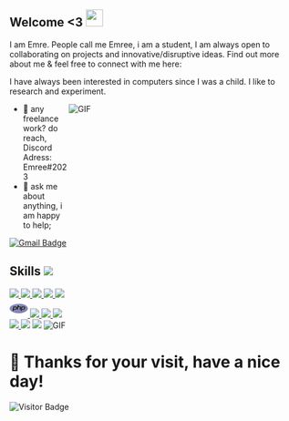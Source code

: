 ## Welcome <3 <img src="https://raw.githubusercontent.com/aemmadi/aemmadi/master/wave.gif" width="30" height="30" />

I am Emre. People call me Emree, i am a student, I am always open to collaborating on projects and innovative/disruptive ideas. Find out more about me & feel free to connect with me here:

I have always been interested in computers since I was a child. I like to research and experiment.

<img align="right" alt="GIF" src="https://raw.githubusercontent.com/Adam-pw/Adam-pw/main/animation_500_kxa883sd.gif" width="400" height="350" />
  
- 💼 any freelance work? do reach, Discord Adress: Emree#2023 
- 💬 ask me about anything, i am happy to help;

[![Gmail Badge](https://img.shields.io/badge/-youneverknow00@proton.me-c14438?style=flat-square&logo=Gmail&logoColor=white&link=mailto:youneverknow00@proton.me)](mailto:youneverknow00@proton.me)

<h2> Skills <img src = "https://media2.giphy.com/media/QssGEmpkyEOhBCb7e1/giphy.gif?cid=ecf05e47a0n3gi1bfqntqmob8g9aid1oyj2wr3ds3mg700bl&rid=giphy.gif" width="40"> </h2>
<a href= https://github.com/YouNeverKnow00 > <img width ='32px' src ='https://raw.githubusercontent.com/rahulbanerjee26/githubAboutMeGenerator/main/icons/c.svg'> </a>
<a href= https://github.com/YouNeverKnow00 > <img width ='32px' src ='https://raw.githubusercontent.com/rahulbanerjee26/githubAboutMeGenerator/main/icons/cpp.svg'> </a>
<a href= https://github.com/YouNeverKnow00 > <img width ='32px' src ='https://i.imgur.com/7iUhTY3.png'> </a>
<a href= https://github.com/YouNeverKnow00 > <img width ='32px' src ='https://raw.githubusercontent.com/rahulbanerjee26/githubAboutMeGenerator/main/icons/python.svg'> </a>
<a href= https://github.com/YouNeverKnow00 > <img width ='32px' src ='https://raw.githubusercontent.com/rahulbanerjee26/githubAboutMeGenerator/main/icons/java.svg'> </a>
<a href= https://github.com/YouNeverKnow00 > <img width ='32px' src ='https://raw.githubusercontent.com/github/explore/80688e429a7d4ef2fca1e82350fe8e3517d3494d/topics/php/php.png'> </a>
<a href= https://github.com/YouNeverKnow00 > <img width ='32px' src ='https://raw.githubusercontent.com/rahulbanerjee26/githubAboutMeGenerator/main/icons/mysql.svg'> </a>
<a href= https://github.com/YouNeverKnow00 > <img width ='32px' src ='https://camo.githubusercontent.com/0258520674de33fb0afcc4bde6a00a1a04f6130e764af73b5f8c06d4ca5d0697/68747470733a2f2f692e696d6775722e636f6d2f445a67657456762e706e67'> </a>
<a href= https://github.com/YouNeverKnow00 > <img width ='32px' src ='https://camo.githubusercontent.com/e9141be13e6bea8c50af6d48f64700246faed666040ead23e74d4fc27bf411e3/68747470733a2f2f696d672e69636f6e73382e636f6d2f666c75656e742f34382f3030303030302f76697375616c2d73747564696f2d636f64652d323031392e706e67'> </a>
<a href= https://github.com/YouNeverKnow00 > <img width ='32px' src ='https://raw.githubusercontent.com/rahulbanerjee26/githubAboutMeGenerator/main/icons/arduino.svg'> </a>
  
<img width="48%" src="https://github-readme-stats.vercel.app/api?username=YouNeverKnow00&show_icons=true&theme=tokyonight" />
<img width="48%" src="https://github-readme-streak-stats.herokuapp.com/?user=YouNeverKnow00&theme=tokyonight" />

<img title="right" alt="GIF" src="https://discord.c99.nl/widget/theme-3/402193502181654537.png"/>

# 🎉 Thanks for your visit, have a nice day!

![Visitor Badge](https://visitor-badge.laobi.icu/badge?page_id=youneverknow00)
